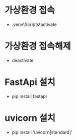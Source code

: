 # 가상환경 접속

- .venv\Scripts\activate

# 가상환경 접속해제

- deactivate

# FastApi 설치

- pip install fastapi

# uvicorn 설치

- pip install 'uvicorn[standard]'
